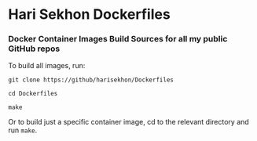 Hari Sekhon Dockerfiles
=======================

### Docker Container Images Build Sources for all my public GitHub repos ###

To build all images, run:

```
git clone https://github/harisekhon/Dockerfiles

cd Dockerfiles

make
```

Or to build just a specific container image, cd to the relevant directory and run ```make```.

